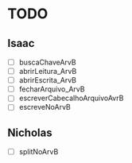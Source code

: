 # TODO

## Isaac

- [ ] buscaChaveArvB
- [ ] abrirLeitura_ArvB
- [ ] abrirEscrita_ArvB
- [ ] fecharArquivo_ArvB
- [ ] escreverCabecalhoArquivoAvrB
- [ ] escreveNoArvB

## Nicholas

- [ ] splitNoArvB
